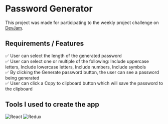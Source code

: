 # Password Generator

This project was made for participating to the weekly project challenge on [DevJam](https://devjam.vercel.app/).

## Requirements / Features

:white_check_mark: User can select the length of the generated password
<br>
:white_check_mark: User can select one or multiple of the following: Include uppercase letters, Include lowercase letters, Include numbers, Include symbols
<br>
:white_check_mark: By clicking the Generate password button, the user can see a password being generated
<br>
:white_check_mark: User can click a Copy to clipboard button which will save the password to the clipboard


## Tools I used to create the app

![React](https://img.shields.io/badge/React-20232A?style=for-the-badge&logo=react&logoColor=61DAFB)
![Redux](https://img.shields.io/badge/Redux-593D88?style=for-the-badge&logo=redux&logoColor=white)